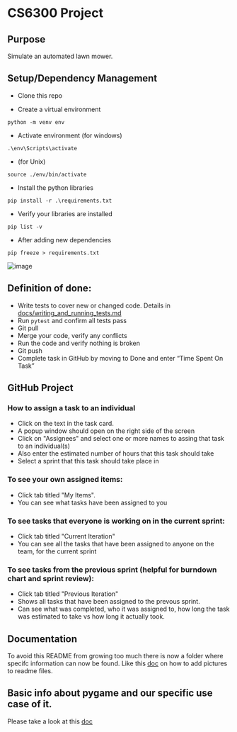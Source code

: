 # CS6300 Project


## Purpose

Simulate an automated lawn mower.

## Setup/Dependency Management


- Clone this repo

- Create a virtual environment
```
python -m venv env
```

- Activate environment (for windows)
```
.\env\Scripts\activate
```
- (for Unix)
```
source ./env/bin/activate
```

- Install the python libraries
```
pip install -r .\requirements.txt
```

- Verify your libraries are installed

```
pip list -v
```

- After adding new dependencies
```
pip freeze > requirements.txt
```

![image](https://github.com/user-attachments/assets/a469e716-64ab-4482-89eb-11869e9db7a2)

## Definition of done:
-	Write tests to cover new or changed code. Details in [docs/writing_and_running_tests.md](/docs/writing_and_running_tests.md)
-   Run `pytest` and confirm all tests pass
-	Git pull
-	Merge your code, verify any conflicts
-	Run the code and verify nothing is broken
-	Git push
-	Complete task in GitHub by moving to Done and enter “Time Spent On Task”

## GitHub Project
### How to assign a task to an individual
- Click on the text in the task card.
- A popup window should open on the right side of the screen
- Click on "Assignees" and select one or more names to assing that task to an individual(s)
- Also enter the estimated number of hours that this task should take
- Select a sprint that this task should take place in

### To see your own assigned items:
- Click tab titled "My Items".
- You can see what tasks have been assigned to you

### To see tasks that everyone is working on in the current sprint:
- Click tab titled "Current Iteration"
- You can see all the tasks that have been assigned to anyone on the team, for the current sprint

### To see tasks from the previous sprint (helpful for burndown chart and sprint review):
- Click tab titled "Previous Iteration"
- Shows all tasks that have been assigned to the prevous sprint.
- Can see what was completed, who it was assigned to, how long the task was estimated to take vs how long it actually took.


## Documentation

To avoid this README from growing too much there is now a folder where specifc information can now be found.
Like this [doc](/docs/how-to-add-pics.md) on how to add pictures to readme files.


## Basic info about pygame and our specific use case of it.

Please take a look at this [doc](/docs/pygame_basics.md)